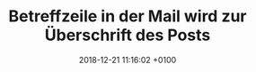 ---
layout: post
title:  "Betreffzeile in der Mail wird zur Überschrift des Posts"
date:   2018-12-21 11:16:02 +0100
categories: jekyll update
---